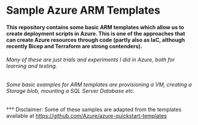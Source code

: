 # Sample Azure ARM Templates

#### This repository contains some basic ARM templates which allow us to create deployment scripts in Azure. This is one of the approaches that can create Azure resources through code (partly also as IaC, although recently Bicep and Terraform are strong contenders). 

###### Many of these are just trials and experiments I did in Azure, both for learning and testing.  

###### Some basic examples for ARM templates are provisioning a VM, creating a Storage blob, mounting a SQL Server Database etc. 


*** Disclaimer: Some of these samples are adapted from the templates available at https://github.com/Azure/azure-quickstart-templates
